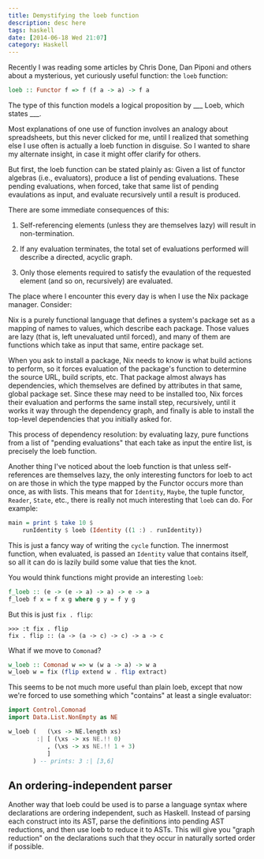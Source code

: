 ```yaml
---
title: Demystifying the loeb function
description: desc here
tags: haskell
date: [2014-06-18 Wed 21:07]
category: Haskell
---
```


Recently I was reading some articles by Chris Done, Dan Piponi and others
about a mysterious, yet curiously useful function: the `loeb` function:

``` haskell
loeb :: Functor f => f (f a -> a) -> f a
```

The type of this function models a logical proposition by ___ Loeb, which
states ___.

Most explanations of one use of function involves an analogy about
spreadsheets, but this never clicked for me, until I realized that something
else I use often is actually a loeb function in disguise.  So I wanted to
share my alternate insight, in case it might offer clarify for others.

But first, the loeb function can be stated plainly as: Given a list of functor
algebras (i.e., evaluators), produce a list of pending evaluations.  These
pending evaluations, when forced, take that same list of pending evaulations
as input, and evaluate recursively until a result is produced.

There are some immediate consequences of this:

  1. Self-referencing elements (unless they are themselves lazy) will result
     in non-termination.

  2. If any evaluation terminates, the total set of evaluations performed will
     describe a directed, acyclic graph.

  3. Only those elements required to satisfy the evaulation of the requested
     element (and so on, recursively) are evaluated.

The place where I encounter this every day is when I use the Nix package
manager.  Consider:

Nix is a purely functional language that defines a system's package set as a
mapping of names to values, which describe each package.  Those values are
lazy (that is, left unevaluated until forced), and many of them are functions
which take as input that same, entire package set.

When you ask to install a package, Nix needs to know is what build actions to
perform, so it forces evaluation of the package's function to determine the
source URL, build scripts, etc.  That package almost always has dependencies,
which themselves are defined by attributes in that same, global package set.
Since these may need to be installed too, Nix forces their evaluation and
performs the same install step, recursively, until it works it way through the
dependency graph, and finally is able to install the top-level dependencies
that you initially asked for.

This process of dependency resolution: by evaluating lazy, pure functions from
a list of "pending evaluations" that each take as input the entire list, is
precisely the loeb function.

Another thing I've noticed about the loeb function is that unless
self-references are themselves lazy, the only interesting functors for loeb to
act on are those in which the type mapped by the Functor occurs more than
once, as with lists.  This means that for `Identity`, `Maybe`, the tuple
functor, `Reader`, `State`, etc., there is really not much interesting that
`loeb` can do.  For example:

``` haskell
main = print $ take 10 $
    runIdentity $ loeb (Identity ((1 :) . runIdentity))
```

This is just a fancy way of writing the `cycle` function.  The innermost
function, when evaluated, is passed an `Identity` value that contains itself,
so all it can do is lazily build some value that ties the knot.

You would think functions might provide an interesting `loeb`:

``` haskell
f_loeb :: (e -> (e -> a) -> a) -> e -> a
f_loeb f x = f x g where g y = f y g
```

But this is just `fix . flip`:

```
>>> :t fix . flip
fix . flip :: (a -> (a -> c) -> c) -> a -> c
```

What if we move to `Comonad`?

``` haskell
w_loeb :: Comonad w => w (w a -> a) -> w a
w_loeb w = fix (flip extend w . flip extract)
```

This seems to be not much more useful than plain loeb, except that now we're
forced to use something which "contains" at least a single evaluator:

``` haskell
import Control.Comonad
import Data.List.NonEmpty as NE

w_loeb (   (\xs -> NE.length xs)
        :| [ (\xs -> xs NE.!! 0)
           , (\xs -> xs NE.!! 1 + 3)
           ]
       ) -- prints: 3 :| [3,6]
```

## An ordering-independent parser

Another way that loeb could be used is to parse a language syntax where
declarations are ordering independent, such as Haskell.  Instead of parsing
each construct into its AST, parse the definitions into pending AST
reductions, and then use loeb to reduce it to ASTs.  This will give you "graph
reduction" on the declarations such that they occur in naturally sorted order
if possible.

